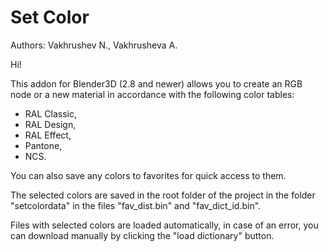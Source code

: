 # Set Color
Authors: Vakhrushev N., Vakhrusheva A.

Hi!

This addon for Blender3D (2.8 and newer) allows you to create an RGB node or a new material in accordance with the following color tables:

- RAL Classic,
- RAL Design,
- RAL Effect,
- Pantone,
- NCS.

You can also save any colors to favorites for quick access to them.

The selected colors are saved in the root folder of the project in the folder "setcolordata" in the files "fav_dist.bin" and "fav_dict_id.bin".

Files with selected colors are loaded automatically, in case of an error, you can download manually by clicking the "load dictionary" button.
